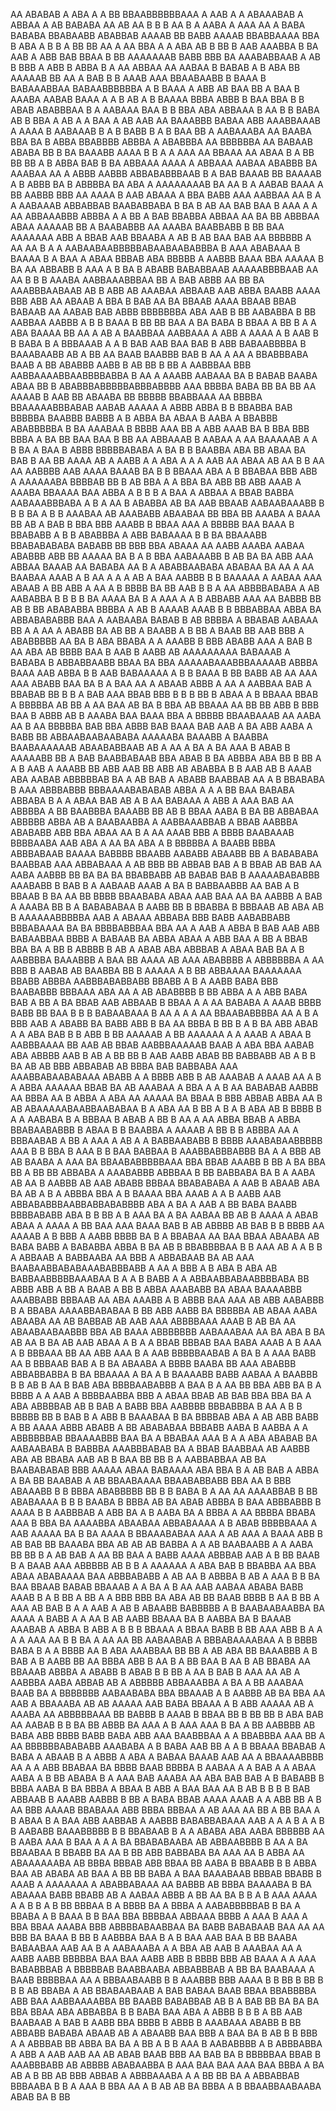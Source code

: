 AA ABABAB A ABA  A  A BB   BBAABBBBBBAAA A  AAB A A ABAAABAB  A  ABBAA  A  AB BABABA  AA AB AA B  B B AA B A AABA A  AAA AA A  BABA   BABABA  BBABAABB ABABBAB AAAAB  BB  BABB AAAAB BBABBAAAA BBA  B ABA A B  B A  BB BB AA A   AA   BBA  A A ABA AB  B  BB B AAB AAABBA B BA  AAB A   ABB BAB BBAA  B BB  AAAAAAAB BABB BBB BA  AAABABBAAB A   AB B BBB  A ABB B   ABBA B  A  AA   ABBAA AA AABAA  B BABAB A B ABA  BB AAAAAB BB    AA A BAB B B AAAB AAA BBAABAABB B BAAA    B BABAAABBAA BABAABBBBBBA A  B BAAA   A ABB AB BAA BB  A BAA B AAABA AABAB BAAA A   A B AB A B   BAAAA BBBA   ABBB B BAA  BBA B B ABAB ABABBBAA B  A   AABAAA BAA B B BBA ABA   ABBAAA B  AA B B BABA  AB B  BBA A   AB  A  A  BAA A AB  AAB AA BAAABBB BABAA ABB AAABBAAAB A  AAAA  B AABAAAB B A B BABB B  A  B   BAA BB A AABAAABA   AA BAABA  BBA  BA B ABBA BBABBBB ABBBA   A ABABBBA AA BBBBBBA AA BABAAB ABABA BB B BA BAAABB  AAAA B  B A A   AAA AA BBAAA AA ABAA B      A    BB BB BB A B ABBA BAB   B BA  ABBAAA  AAAA   A ABBAAA AABAA   ABABBB BA   AAABAA AA  A ABBB AABBB ABBABABBBAAB B A BAB BAAAB BB BAAAAB   A B  ABBB BA  B   ABBBBA   BA  ABA A  AAAAAAAAB  BA AA B    A  AABAB BAAA    A BB  AABBB BBB   AA  AAAA B  AAB ABAAA A  BBA  BABB AAA  AABBAA AA B A  A  AABAAAB ABBABBAB BAABABBABA B  BA  B AB    AA BAB BAA B AAA   A A AA   ABBAAABBB ABBBA  A A   BB A  BAB BBABBA  ABBAA AA BA BB  ABBBAA ABAA AAAAAB  BB A  BAABABBB AA AAABA BAABBABB  B BB BAA AAAAAAA  ABB A BBAB AAB   BBAABA A AB B AB BAA BAB   AA   BBBBBB   A  AA AA  B A A AABAABAABBBBBABAABAABABBBA  B    AAA ABABAAA   B BAAAA B    A  BAA   A ABAA BBBAB ABA BBBBB    A AABBB BAAA BBA  AAAAA B  BA AA ABBABB B   AAA A B  BA B  ABABB BABABBAAB AAAAABBBBAAB AA AA B B  B AAABA AABBAAABBBAA BB A BAB ABBB AA BB  BA AAABBBAABAAB AB  B ABB  AB     AAABAA ABBAAB  AAB ABBA BAABB  AAAA BBB ABB AA ABAAB A BBA B  BAB AA  BA BBAAB   AAAA BBAAB BBAB   BABAAB AA AABAB  BAB  ABBB  BBBBBBBA ABA AAB  B  BB AABABBA B  BB AABBAA AABBB A  B B BAAA  B BB BB  BAA A BA BABA B   BBAA A BB   B A A  ABA BAAAA BB  AA A AB A BAABBAA    AABBAAA  A ABB  A AAAA       A B AAB   B  B   BABA  B  A   BBBAAAB A A B BAB    AAB BAA BAB  B ABB BABAABBBBA B  BAAABAABB AB  A  BB AA BAAB BAABBB BAB B  AA A AA   A BBABBBABA BAAB A BB ABABBB   AABB B AB BB B   BB  A AABBBAA  BBB AABBAAAABBAABBBBABBA B AA    A AAABB AABAAA BA B BABAB BAABA ABAA  BB B ABABBBABBBBBABBBABBBB AAA BBBBA    BABA BB BA BB AA AAAAB B      AAB BB ABAABA BB BBBBB  BBABBAAA AA BBBBA BBAAAAABBBABAB  AABAB  AAAAA    A ABBB  ABBA B B BBABBA   BAB BBBBBA  BAABBB  BABBB  A B ABBA  BA ABAA B    AABA A BBABBB  ABABBBBBA B  BA AAABAA B  BBBB AAA BB A ABB  AAAB BA B BBA BBB BBBA A BA BB BAA BAA B  BB AA ABBAAAB  B AABAA  A AA  BAAAAAB  A   A B BA A  BAA B      ABBB   BBBBBABABA A BA   B B BAABBA  ABA BB ABAA BA BAB B AA BB AAAA  AB  A  AABB A A   ABA A A A   AAB AA    ABAA AB  AA B B AA  AA   AABBBB  AAB AAAA BAAAB  BA    B B  BBAAA ABA A B BBABAA BBB  ABB  A  AAAAAABA BBBBAB   BB   B AB BBA  A  A BBA BA  ABB BB   ABB AAAB A AAABA  BBAAAA BAA ABBA A B    B  B A BAA  A ABBAA  A BBAB     BABBA  AABAAABBBABA   A       B A AA B ABABBA AB    BA AAB BBAAB  AABAABAAABB  B B   B BA A B  B AAABAA AB AAABABB ABAABAA  BB  BBA  BB AAABA A BAAA BB  AB A BAB B BBA BBB AAABB B BBAA  AAA A BBBBB BAA BAAA   B BBABABB A B  B ABABBBA A  ABB BABAAAA B    B   BA BBAAABB BBABABABABA BABABB BB BBB  BBA  ABAAA AA AABB AAABA AABAA ABABBB  ABB  BB AAAAA BA B  A  B BBA AABAAABB B AB BA BA   ABB AAA ABBAA      BAAAB   AA  BABABA AA B A ABABBAABABA ABABAA   BA   AA A  AA  BAABAA AAAB   A B AA A  A  A  AB A  BAA AABBB B B  BAAAAA A AABAA AAA  ABAAB A BB ABB A AA A  B BBBB   BA BB AAB   B B A  AA ABBBBABABA A AB AABABBA B B   B   B BA  AAAA   BA  B  A   AAA A A B ABBABB AAA AA BABBB  BB AB B BB  ABABABBA   BBBBA A AB  B  AAAAB AAAB B B    BBBABBAA ABBA  BA ABBABABABBB BAA  A AABAABA BABAB  B AB BBBBA A BBABAB  AABAAA  BB A  A  AA  A ABABB BA    AB BB A  BAABB A B BB  A BAAB  BB  AAB  BBB A  ABABBBBB AA  BA B  ABA BBABA  A A AAABB B BBB ABABB AAA A BAB  B AA ABA AB   BBBB BAA    B AAB  B AABB AB AAAAAAAAA     BABAAAB    A  BABABA  B  ABBABBAABB    BBAA BA   BBA AAAAABAAABBBAAAAAB ABBBA BAAA   AAB ABBA B   B AAB  BABAAAAA A   B B BAAA B BB BABB AB AA AAA   AAA ABABB BAA  BA B  A BAA AA A  ABAAB ABBB   A AA   A AABBAA BAB A BBABAB  BB B  B  A  BAB AAA BBAB BBB B B B BB B ABAA A    B BBAAA BBAB  A BBBBBA AB BB  A   AA BAA AB BA B BBA AB BBAAA AA BB BB ABB B BBB BAA B ABBB  AB  B AAABA BAA   BAAA  BBA A BBBBB  BBAABAAAB   AA AABA  AA B AA BBBBBA  BAB  BBA  ABBB BAB BAAA  BAB AAB  A BA ABB    AABA A BABB BB  ABBAABAABAABABA AAAAABA BAAABB  A BAABBA BAABAAAAAAB ABAABABBAAB  AB A  AA A   BA A BA  AAA B ABAB B AAAAABB      BB  A BAB BAABBABAAB BBA ABAB B   BA ABBBA   ABA BB  B  BB A A B AAB A AAABB BB  ABB     AAB BB ABB  AB ABABBA   B B  AAB AB B AAAB  ABA AABAB ABBBBBAB BA A AB  BAB A ABABB  BAABBAB AA A  B BBABABA   B   AAA ABBBABBB BBBAAAABABABAB    ABBA A  A A BB  BAA BABABA  ABBABA  B  A A  ABAA  BAB AB A B AA BABAAA   A  ABB  A AAA BAB AA ABBBBA  A BB BAABBBA BAAABB  BB  AB  B  BBAA AABA B BA BB ABBABAA ABBBBB ABBA  AB A BAABAABBA A AABBAAABBAB A BBAB  AABBBA ABABABB  ABB BBA   ABAA AA B A AA AAAB   BBB  A BBBB BAABAAAB  BBBBAABA   AAB ABA A AA BA ABA A B  BBBBBA A BAABB BBBA ABBBABAAB BAAAA  BABBBB  BBAABB AABABB ABAABB  BB A    BABABABA BAABBAB AAA  ABBABAAA A    AB BBB BB ABBAB BAB A B BBAB  AB BAB AA      AABA AABBB BB BA   BA BA BBABBABB AB BABAB BAB B AAAAABABABBB AAABABB  B BAB  B   A AABAAB  AAAB A BA B BABBAABBB AA BAB  A B  BBAAB B BA AA BB   BBBB BBAABABA ABAA AAB BAA AA BA AABBB A  BAB A AAABA BB B  A BABABABAA B   AABB BB  B  BBABBA B BBBAAB AB ABA AB B  AAAAAABBBBBA AAB A ABAAA ABBABA BBB  BABB AABABBABB BBBABAAAA  BA  BA BBBBABBBAA BBA AA   A   AAB A ABBA  B BAB AAB  ABB BABAABBAA BBBB  A   BABAAB  BA ABBA  ABAA A   ABB  BAA  A BB A BBAB     BBA BA A BB B ABBBB B AB A  ABAB   ABA    ABBBAB A  ABAA  BAB BA A B AABBBBA BAAABBB A  BAA   BB AAAA AB AAA  ABABBBB  A  ABBBBBBA A   AA BBB B    AABAB  AB BAABBA BB     B   AAAAA   A B BB   ABBAAAA   BAAAAAAA  BBABB ABBBA AABBBABABBABB BBABB A   B   A AABB    BABA  BBB  BAABABBB BBBAAA ABA AA  A   AB ABABBBB B BB ABBA A  A ABB  BABA BAB  A BB A  BA  BBAB  AAB ABBAAB B BBAA  A A AA BABABA A AAAB BBBB  BABB BB  BAA    B B B BABAABAAA B AA A  A A AA BBAABABBBBA AA      A B  A  BBB AAB A ABABB  BA  BABB ABB B BA AA  BBBA B  BB B A B  BA ABB ABAB A  A  ABA BAB   B  B ABB B  BB AAAAAB  A BB AAAAAA A A   AAAB   A ABAA B AABBBAAAA  BB  AAB   AB  BBAB AABBBAAAAAB  BAAB    A ABA  BBA AABAB  ABA ABBBB AAB B  AB A BB BB B AAB AABB ABAB BB BABBABB AB  A B B  BA  AB  AB BBB ABBABAB AB BBBA BAB BABBABA   AAA AAABBABAABABAAA ABABB   A  A     BBBB  ABB B  AB    AAABAB A AAAB AA  A  B A ABBA  AAAAAA  BBAB  BA AB AAABAA  A  BBA A   A B AA BABABAB  AABBB   AA BBBA  AA B ABBA A ABA AA  AAAAA BA  BBAA B BBB  ABBAB ABBA  AA  B  AB ABAAAAABAABBAABABAA B A ABA  AA   B  BB A B  A B ABA AB  B BBBB B A A  AABABA B   A BBBAA B ABAB A BB B  AA A AA  ABBA BBAB A  ABBA BBABAABABBB B   ABAA B B BAABBA A   AAAAB      A BB B B ABBBA AA A BBBAABAB  A BB A AAA A AB  A A BABBAABABB  B BBBB AAABABAABBBBB  AAA  B B BBA  B AAA B B BAA BABBAA  B AAABBABBBABBB  BA   A A BBB AB AB BAABA A  AAA BA   BBAABABBBBBAAA BBA BBAB   AAABB      B  BB A BA  BBA  BB A BB  BB ABBABA A AAABABBB ABBBAA B BB  BABBABA  BA B A   AABA AB    AA  B AABBB  AB AAB ABABB  BBBAA BBABABABA A   AAB B ABAAB ABA BA AB A  B A ABBBA BBA A B   BAAAA  BBA AAAB  A A B AABB   AAB ABBABABBBAABBABBABABBBB ABA A BA A  AAB  A BB BABA BAABB  BBBBABABB ABA B B BB A B AAA   BA A BA AABAA   BB AB B AAAA A  ABAB ABAA A  AAAA A BB BAA AAA BAAA BAB B AB ABBBB AB  BAB B B BBBB  AA  AAAAB  A B BBB  A AABB BBBB BA B A BBABAA     AA  BAA BBAA ABAABA AB  BABA BABB A  BABABBA     ABBA B  BA AB B   BBABBBBAA B B  AAA   AB A  A B B  A ABBAAB A BABBAABA AA BBB A ABBABAAB BA   AB AAA BAABAABBABABAAABABBBABB A  AA A  BBB A B ABA B ABA    AB  BABBAABBBBBAAABAA B A A  B BABB A A  ABBAABBABAABBBBABA BB ABBB ABB A      BB A    BAAB  A BB B  ABBA AAABABB BA ABAA  BAAAABBB AAABBABB  BBBAAB AA  ABA AAABB A  B ABBB BAA AAA AB  ABB  AABABBB B  A BBABA AAAABBABABAA B BB  ABB AABB BA BBBBBA AB  ABAA AABA ABAABA AA  AB BABBAB AB AAB AAA ABBBBAAA AAAB B  AB BA AA ABAABAABAABBB   BBA  AB BAAA   ABBBBBBB AABAAABAA AA   BA ABA  B BA AB AA  B BA AB AAB ABAA  A B   A    A  BBAB   BBBAB BAA   BABA AAAB A  B AAA A  B BBBAAA BB AA ABB AAA B A AAB BBBBBAABAB   A BA  B A AAA BABB AA  B  BBBAAB BAB A B    BA ABAABA A BBBB BAABA BB  AAA ABABBB ABBABBABBA B BA BBAAAA  A  BA A  B BAAAABB   BABB AABAA  A  BAABBB B B   AB B   AA B  BAB ABA BBBBAABABBB A BAA  B   A AA  BB BBA    ABB BA B A  BBBB A A AAB A BBBBAABBA BBB A  ABAA BBAB AB  BAB  BBA BBA   BA  A  ABA  ABBBBAB  AB   B BAB A BABB  BBA AABBBB BBBABBBA B AA A B  B BBBBB   BB B BAB B A ABB B BAAABAA B  BA  BBBBAB ABA A  AB   ABB BABB A BB  AAAA ABBB     ABABB A   BB ABABABAA BBBABB AABA  B AABBA  A A ABBBBBBAB BBAAAABBB BAA BA A   BBABAA   AAA B  A A   ABA ABABAB  BA AABAABABA B BABBBA   AAABBBABAB BA A BBAB BAABBAA AB AABBB ABA AB BBABA AAB AB  B  BAA  BB BB  B A  AABBABBAA AB   BA BAABABABAB  BBB AAAAA ABAA  BABAAAA  ABA   BBA B A   AB BAB A ABBA  A BA      BB  BAABAB A  AB BBAABAAAA BBAABABBABB BBA AA B BBB ABAAABB B  B BBBA   ABABBBBB  BB B   B  BABA B A  AA  AA   AAAABBAB B BB  ABABAAAA  B B  B  BAABA B BBBA   AB   BA ABAB ABBBA  B   BAA   ABBBABBB  B  AAAA B B AABBBAB A ABB BA A B AABA BA   A BBBA A AA BBBBA BBABA  AAA B BBA BA  AAAABBA ABAABAA ABBABAAAA  A    B ABAB  BBBBBAAA A AAB  AAAAA BA B  BA AAAA B BBAAABABAA  AAA A AB   AAA  A BAAA ABB B AB BAB BB BAAABA BBA AB AB AB BABBA  A A AB BAABAABB  A   A AABA BB BB B A AB BAB A AA BB  BAA A BABB AAAA ABBBAB AAB  A B BB BAAB   B     A  BAAB   AAA ABBBBB     AB B  B A   AAAAAA A  ABA BAB B BBABBA AA BBA ABAA  ABABAAAA BAA ABBBABABB A AB  AA B ABBBA B AB A AAA B B BA BAA  BBAAB BABAB  BBAAAB  A A BA A B   AA AAB AABAA ABABA BABB  AAAB B A  B   BB A BB A A  BBB BBB  BA ABA AB BB BAAB BBBB  B  AA  B BB A AAA AB    BAB B  A A  AAB A AB B     ABAABB BABBBBB  A   B BAABAABAABBA BA AAAA A   BABB  A  A  AA B AB AABB    BBAAA  BA B AABBA  BA B  BAAAB AAABAB A ABBA B   ABB  A  B B B BBAAA A   BBAA BABB B BB AAA   ABB  B   A   A A A AAA AA B  B   BA A  AA    AA BB  AABAABAB A BBBABAAAABAA A B BBBB BABA    B   A A BBBB  AA B ABA AAABBAA BB   BB A AB   ABA  BB  BAAABBB  A    B  BAB A B AABB  BB AA BBBA ABB B AA B A BB BAA B AA   B AB  BBABA AA BBAAAB ABBBA  A ABABB B ABAB B B  BB A  AA  B  BAB B AAA AA    AB  A AABBBA   AABA ABBAB AB A ABBBBB ABBAAABBA A BA A  BB  AAABAA     BAAB BA A BBBBBBB AABAABABA BBA   BBAAAB A   B AABBB AB    BA BBA AA AAB A BBAAABA AB  AB AAAAA AAB BABA BBAAA   A  B ABB  AAAAA AB A   AAABA AA ABBBBBAAA  BB BABBB  B AAAB  B BBAA   BB   B  BB BB B ABA BAB AA AABAB B B  BA BB ABBB BA AAA A B       AAA  AAA B   BA A BB AABBBB  AB BABA  ABB   BBBB  BABB  BABA ABB  AAA BAABBBAA A A BBABBBA    AAA BB A   AA   BBBBBBABABABB AAABABA A B BABA AAB BB   A  A B BBAAA BBABAB A BABA A ABAAB B A ABBB A ABA A BABAA BAAAB  AAB  AA A  BBAAAABBBB AA A A ABB  BBABAA BA BBBB BAAB BBBBA B AABAA A  A    BAB A     A ABAA   AABA A B BB   ABABA B A  AAA BAB AAABA    AA  ABA BAB  BAB A B BABABB B  BBBA AABA    B BA BBBA   A BBAA B ABB    A BAA BAA   AA  B AB B B B B BAB ABBAAB   B AAABB AABBB B BB A   BABA BBAB  AAAA  AAAB  A  A ABB BB  A B AA     BBB AAAAB BBABAAA ABB  BBBA BBBAA A  AB AAA AA BB A BB BAA  A B ABAA B A   BAA ABB AABBAB A AABBB   BABABBABAAA    AAB A A A   B A A   B  B AABABB  BAAABBBBB B  B BBABAAB B  A A ABABA ABA AABA  BBBBBB AA B AABA AAA B BAA A A A    BA  BBABABAABA AB  ABBAABBBB B  AA  A BA  BBAABAA B BBABB  BA AA  B BB ABB BABBABA BA   AAA    AA B ABBA  AA ABAAAAAABA AB BBBA BBBAB ABB  BBAA BB    AABA  B BBAABB B B ABBA BAA   AB ABABA AB BAA   A BB BB  BABA A BAA  BAAABAAB BBBAB BBABB B AAAB  A AAAAAAA A ABABBABAAA AA  BABBB  AB  BBBA BAAAABA      B BA  ABAAAA  BABB  BBABB AB A AABAA ABBB A    BB AA BA  B B A B AAA AAAA A A    B B  A B BB BBBAA B    A BBBB  BA A BBBA A AABABBBBBAB B BA A BBABA A B    BAAA  B B   BAA BBA BBBBAA   ABBAAA  BBBB A AAA B AAA   A       BBA BBAA  AAABA BBB   ABBBBABAABBAA BA BABB BABABAAB BAA AA  AA BBB BA BAAA B BB  B  AABBBA  BAA    B A B BAA  AAB   BAA B BB BAABA BABAABAA AAB AA  B A AABAAABA  A A BBA AB AAB B AAABAA AA   A AABB AABB BBBBBA    BAA  BAA AABB   ABB   B BBBB  BBB AB BAAA A A AAA BABABBBAB A BBBBBAB BAABBAABA ABBABBBAB A BB BA BAABAAA A BAAB BBBBBAA AA  A BBBAABAABB B B AAABBB  BBB   AAAA B  B BB B  BB B B B AB BBABA   A AB  BBABAABAAB A BAB BABAA BAAB BBAA BBABBBBA  ABB BAA    AABBAAAABBA   BB BAABB BABABBAB AB B A BAB  BB BA BA BA BBA BBAA ABA ABBABBA  B   B BABA BAA  ABA   A  ABBB B B B  A  BB   AAB BAABAAB A  BAB B  AABB BBA    BBBB   B ABBB B AAABAAA ABABB B BB ABBABB BABABA ABAAB AB A ABAABB BAA BBB  A  BAA   BA B AB  B B BBB A  A  ABBBAB   BB ABBA BA   BA   A BB A B  B   AAA B AABABBBB  A B   ABBBABBA  A ABB  A AAB AAB AA AB  ABAB BAAB BBB  AA BAB BA  B BBBBBAA BBAB B AAABBBABB AB    ABBBB  ABABAABBA B AAA  BAA BAA  AAA  BAA BBBA A  BA  AB A B BB AB  BBB ABBAB A   ABBBAAABA A A  BB BB BA  A ABBABBAB   BBBAABA B   B A  AAA B BBA AA A B AB AB  BA  BBBA A B BBAABBAABAABA ABAB BA B BB